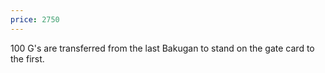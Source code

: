 ```yaml
---
price: 2750
---
```

100 G's are transferred from the last Bakugan to stand on the gate card to the first.